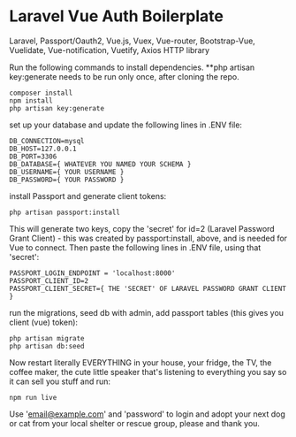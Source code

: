# Laravel Vue Auth Boilerplate 
Laravel, Passport/Oauth2, Vue.js, Vuex, Vue-router, Bootstrap-Vue, Vuelidate, Vue-notification, Vuetify, Axios HTTP library


Run the following commands to install dependencies. **php artisan key:generate needs to be run only once, after cloning the repo.

```
composer install
npm install
php artisan key:generate

``` 

set up your database and update the following lines in .ENV file:
```
DB_CONNECTION=mysql
DB_HOST=127.0.0.1
DB_PORT=3306
DB_DATABASE={ WHATEVER YOU NAMED YOUR SCHEMA }
DB_USERNAME={ YOUR USERNAME }
DB_PASSWORD={ YOUR PASSWORD }
```

install Passport and generate client tokens:
```
php artisan passport:install
```

This will generate two keys, copy the 'secret' for id=2 (Laravel Password Grant Client) - this was created by passport:install, above, and is needed for Vue to connect.  Then paste the following lines in .ENV file, using that 'secret':

```
PASSPORT_LOGIN_ENDPOINT = 'localhost:8000'
PASSPORT_CLIENT_ID=2
PASSPORT_CLIENT_SECRET={ THE 'SECRET' OF LARAVEL PASSWORD GRANT CLIENT }
```

run the migrations, seed db with admin, add passport tables (this gives you client (vue) token): 
```
php artisan migrate
php artisan db:seed
```


Now restart literally EVERYTHING in your house, your fridge, the TV, the coffee maker, the cute little speaker that's listening to everything you say so it can sell you stuff and run:

```
npm run live
``` 

Use 'email@example.com' and 'password' to login and adopt your next dog or cat from your local shelter or rescue group, please and thank you.
